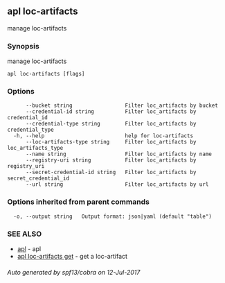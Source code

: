 ## apl loc-artifacts

manage loc-artifacts

### Synopsis


manage loc-artifacts

```
apl loc-artifacts [flags]
```

### Options

```
      --bucket string                 Filter loc_artifacts by bucket
      --credential-id string          Filter loc_artifacts by credential_id
      --credential-type string        Filter loc_artifacts by credential_type
  -h, --help                          help for loc-artifacts
      --loc-artifacts-type string     Filter loc_artifacts by loc_artifacts_type
      --name string                   Filter loc_artifacts by name
      --registry-uri string           Filter loc_artifacts by registry_uri
      --secret-credential-id string   Filter loc_artifacts by secret_credential_id
      --url string                    Filter loc_artifacts by url
```

### Options inherited from parent commands

```
  -o, --output string   Output format: json|yaml (default "table")
```

### SEE ALSO
* [apl](apl.md)	 - apl
* [apl loc-artifacts get](apl_loc-artifacts_get.md)	 - get a loc-artifact

###### Auto generated by spf13/cobra on 12-Jul-2017
